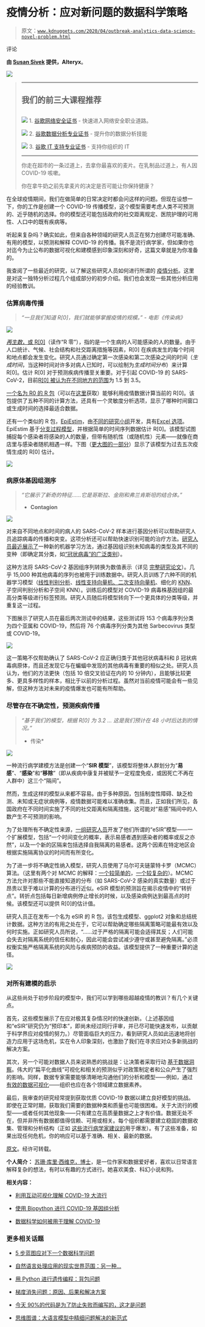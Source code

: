 # 疫情分析：应对新问题的数据科学策略

> 原文：[`www.kdnuggets.com/2020/04/outbreak-analytics-data-science-novel-problem.html`](https://www.kdnuggets.com/2020/04/outbreak-analytics-data-science-novel-problem.html)

评论

**由 [Susan Sivek](https://community.alteryx.com/t5/user/viewprofilepage/user-id/143008) 提供，Alteryx**。

![](img/3ed80fff40e104b5bf3a94a2cd69a232.png)

> * * *
> 
> ## 我们的前三大课程推荐
> ## 
> ![](img/0244c01ba9267c002ef39d4907e0b8fb.png) 1\. [谷歌网络安全证书](https://www.kdnuggets.com/google-cybersecurity) - 快速进入网络安全职业道路。
> 
> ![](img/e225c49c3c91745821c8c0368bf04711.png) 2\. [谷歌数据分析专业证书](https://www.kdnuggets.com/google-data-analytics) - 提升你的数据分析技能
> 
> ![](img/0244c01ba9267c002ef39d4907e0b8fb.png) 3\. [谷歌 IT 支持专业证书](https://www.kdnuggets.com/google-itsupport) - 支持你组织的 IT
> 
> * * *
> 
> 你走在超市的一条过道上，去拿你最喜欢的麦片。在乳制品过道上，有人因 COVID-19 咳嗽。
> 
> 你在拿牛奶之前先拿麦片的决定是否可能让你保持健康？

在全球疫情期间，我们在做简单的日常决定时都会问这样的问题。但现在设想一下，你的工作是创建一个 COVID-19 传播模型，这个模型需要考虑人类不可预测的、近乎随机的选择。你的模型还可能包括政府的社交距离规定、医院护理的可用性、人口中的既有疾病等。

听起来复杂吗？确实如此，但来自各种领域的研究人员正在努力创建尽可能准确、有用的模型，以预测和解释 COVID-19 的传播。我不是流行病学家，但如果你也对迄今为止公布的数据可视化和建模感到印象深刻和好奇，这篇文章就是为你准备的。

我查阅了一些最近的研究，以了解这些研究人员如何进行所谓的 [疫情分析](https://www.ncbi.nlm.nih.gov/pubmed/31104603)。这里是对这一独特分析过程几个组成部分的初步介绍。我们也会发现一些其他分析应用的经验教训。

### 估算病毒传播

> *“一旦我们知道 R[0]，我们就能够掌握疫情的规模。”* *- 电影《传染病》*

![](img/cbacd5e665b3fdfb4928ec4b426cb4f0.png)

[*再生数*，或 R[0]](https://sph.umich.edu/pursuit/2020posts/how-scientists-quantify-outbreaks.html)（读作“R 零”），指的是一个生病的人可能感染的人的数量。由于人口统计、气候、社会结构和社交距离措施等因素，R[0] 在疾病发生的每个时间和地点都会发生变化。研究人员通过确定第一次感染和第二次感染之间的时间（*生成时间*，当这种时间对许多对病人已知时，可以绘制为*生成时间分布*）来计算 R[0]。估计 R[0] 对于预测疾病传播至关重要。对于引起 COVID-19 的 SARS-CoV-2，目前[R[0] 被认为在不同地方的范围](https://sph.umich.edu/pursuit/2020posts/how-scientists-quantify-outbreaks.html)为 1.5 到 3.5。

[一个名为 R0 的 R 包](https://bmcmedinformdecismak.biomedcentral.com/articles/10.1186/1472-6947-12-147)（可以在[这里](http://cran.r-project.org/web/packages/R0/)获取）能够利用疫情数据计算当前的 R[0]。该包提供了五种不同的计算方法，还具有一个灵敏度分析选项，显示了哪种时间窗口或生成时间的选择最适合数据。

还有一个类似的 R 包，[EpiEstim](https://cran.r-project.org/web/packages/EpiEstim/index.html)，由[不同的研究小组](https://academic.oup.com/aje/article/178/9/1505/89262)开发，具有[Excel 选项](http://tools.epidemiology.net/EpiEstim.xls)。EpiEstim 基于[分支过程模型](https://en.wikipedia.org/wiki/Branching_process)，并根据简单的时间序列数据估计 R[0]。该模型试图捕捉每个感染者将感染的人的数量，但带有随机性（或随机性）元素——就像在商店里与感染者随机相遇一样。下图（[更大图的一部分](https://academic.oup.com/view-large/figure/86224225/kwt13301.tiff)）显示了该模型为过去五次疫情生成的 R[0] 估计。

![](img/60aee87b788f48d8604164b7a0072e0b.png)

### 病原体基因组测序

> *“它展示了新奇的特征……它是哥斯拉、金刚和弗兰肯斯坦的结合体。”*
> 
> - **Contagion**

![](img/2303f586207f990c7f99dcebe2199deb.png)

对来自不同地点和时间的病人的 SARS-CoV-2 样本进行基因分析可以帮助研究人员追踪病毒的传播和突变。这项分析还可以帮助快速识别可能的治疗方法。[研究人员最近展示了](https://www.biorxiv.org/content/10.1101/2020.02.03.932350v3.full.pdf)一种新的机器学习方法，通过基因组识别未知病毒的类型及其不同的变种（即确定其分类，如[“冠状病毒”的广泛类别](https://www.nature.com/articles/s41564-020-0695-z)）。

这种方法将 SARS-CoV-2 基因组序列转换为数值表示（详见 [完整研究论文](https://www.biorxiv.org/content/10.1101/2020.02.03.932350v3.full.pdf)）。几乎 15,000 种其他病毒的序列也被用于训练数据中。研究人员训练了六种不同的机器学习模型（[线性判别分析](https://sebastianraschka.com/Articles/2014_python_lda.html)、[线性支持向量机、二次支持向量机](https://community.alteryx.com/t5/Data-Science-Blog/And-For-My-Next-Trick-An-Introduction-to-Support-Vector-Machines/ba-p/360762)、细化的 [KNN](https://help.alteryx.com/current/K_Nearest_Neighbors.htm)、子空间判别分析和子空间 KNN）。训练后的模型对 COVID-19 病毒株基因组的最高分类等级进行标签预测。研究人员随后将模型转向下一个更具体的分类等级，并重复这一过程。

下图展示了研究人员在最后两次测试中的结果，这些测试将 153 个病毒序列分类为四个亚属和 COVID-19，然后将 76 个病毒序列分类为其他 Sarbecovirus 类型或 COVID-19。

![](img/6ea4d34025ab98394ca8bc89a270200b.png)

这一策略不仅帮助确认了 SARS-CoV-2 应正确归类于其他冠状病毒科和 β 冠状病毒病原体，而且还发现它与在蝙蝠中发现的其他病毒有重要的相似之处。研究人员认为，他们的方法更快（包括 10 倍交叉验证在内的 10 分钟内），且能够比较更多、更具多样性的样本，相比于以前的分析过程。虽然对当前疫情可能会有一些见解，但这种方法对未来的疫情爆发也可能有所帮助。

### 尽管存在不确定性，预测疾病传播

> *“基于我们的模型，根据 R[0] 为 3.2 … 这是我们预计在 48 小时后达到的情况。”*
> 
> - 传染*

![](img/b7ef549f349d89301a0cfabc0604f463.png)

一种流行病学建模方法是创建一个“**SIR 模型**”，该模型将整体人群划分为“**易感**”、“**感染**”和“**移除**”（即从疾病中康复并被赋予一定程度免疫，或因死亡不再在人群中）这三个“隔间”。

然而，生成这样的模型从来都不容易。由于多种原因，包括制度性障碍、缺乏检测、未知或无症状病例等，疫情数据可能难以准确收集。而且，正如我们所见，各国政府在不同时间实施了不同的社交距离和隔离措施，这可能对“易感”隔间中的人数产生不可预测的影响。

为了处理所有不确定性来源，[一组研究人员](https://www.medrxiv.org/content/10.1101/2020.02.29.20029421v1.full.pdf)开发了他们所谓的“eSIR”模型——一个扩展模型，包括“一个时间变化的概率，表示易感者遇到感染者的概率或反之亦然”，以及一个新的区隔来包括选择自我隔离的易感者。这两个因素在特定地区会根据实施隔离协议的时间而有所变化。

为了进一步将不确定性纳入模型，研究人员使用了马尔可夫链蒙特卡罗（MCMC）算法。（这里有两个对 MCMC 的解释：[一个较简单的](https://towardsdatascience.com/a-zero-math-introduction-to-markov-chain-monte-carlo-methods-dcba889e0c50)，[一个较复杂的](https://link.springer.com/article/10.3758/s13423-016-1015-8)）。MCMC 方法允许对那些不能直接知道的分布（如 SARS-CoV-2 感染的真实数量）或过于昂贵以至于难以计算的分布进行近似。eSIR 模型的预测旨在揭示疫情中的“转折点”。转折点包括每日新增病例停止增长的时候，以及感染病例达到最高点的时候。该模型还可以提供 R[0]的估计值。

研究人员正在发布一个名为 eSIR 的 R 包，该包生成模型、ggplot2 对象和总结统计数据。这种方法的有用之处在于，它可以帮助确定哪些隔离策略可能最有效以及何时实施。正如研究人员所说，“……过于严格的隔离可能会适得其反；人们可能会失去对隔离系统的信任和耐心，因此可能会尝试减少遵守或甚至避免隔离。”必须权衡实施严格隔离系统的风险与疾病预防的收益。该模型提供了一种重要计算的途径。

![](img/4b3ee7aae774203084b6e5ba727b34b9.png)

### 对所有建模的启示

从这些尚处于初步阶段的模型中，我们可以学到哪些超越疫情的教训？有几个关键点。

首先，这些模型展示了在应对极其复杂情况时的快速创新。（上述基因组和“eSIR”研究仍为“预印本”，即尚未经过同行评审，并已尽可能快速发布，以贡献于科学界应对疫情的努力。）尽管面临巨大的压力，看到研究人员如此迅速地将创造力应用于这场危机，实在令人印象深刻，也激励了我们在寻求应对众多新挑战的解决方案。

其次，另一个可能对数据人员来说熟悉的挑战是：让决策者采取行动 [基于数据洞察](https://community.alteryx.com/t5/Analytics-Blog/Creating-an-Analytic-Culture-for-Digital-Transformation/ba-p/412264)。伟大的“扁平化曲线”可视化和相关的预测似乎对政策制定者和公众产生了强烈的影响。同样，数据专家需要能够清晰地沟通他们的分析和模型——例如，通过 [有效的数据可视化](https://community.alteryx.com/t5/Data-Science-Blog/A-Good-Honest-Chart-Coronavirus-Data-Visualizations-and-How/ba-p/547543)——组织也应在各个领域建立数据素养。

最后，我审查的研究经常提到获取优质 COVID-19 数据以建立良好模型的挑战。即使在正常时期，获取我们需要的数据种类和质量也可能很困难。关于大流行的模型——或者任何其他现象——只有建立在高质量数据之上才有价值。数据无处不在，但并非所有数据都值得信赖、可用或相关。每个组织都需要建立稳固的数据收集、管理和分析结构（正如 [这些流行病学家建议的](http://www.centerforhealthsecurity.org/our-work/pubs_archive/pubs-pdfs/2020/200324-outbreak-science.pdf)用于爆发）。有了这些准备，如果出现任何危机，你的响应可以基于准确、相关、最新的数据。

[原文](https://community.alteryx.com/t5/Data-Science-Blog/Outbreak-Analytics-Data-Science-Strategies-for-a-Novel-Problem/ba-p/552108)。经许可转载。

**个人简介：** [苏珊·库里·西维克，博士](https://www.linkedin.com/in/ssivek/)，是一位作家和数据爱好者，喜欢以日常语言解释复杂的想法，有时以有趣的方式进行。她喜欢美食、科幻小说和狗。

**相关内容：**

+   [利用互动可视化理解 COVID-19 大流行](https://www.kdnuggets.com/2020/04/interactive-covid-19-visualizations.html)

+   [使用 Biopython 进行 COVID-19 基因组分析](https://www.kdnuggets.com/2020/04/coronavirus-covid-19-genome-analysis-biopython.html)

+   [数据科学如何被用于理解 COVID-19](https://www.kdnuggets.com/2020/04/data-science-understand-covid-19.html)

### 更多相关话题

+   [5 步蓝图应对下一个数据科学问题](https://www.kdnuggets.com/5-step-blueprint-to-your-next-data-science-problem)

+   [自然语言处理应用的现实世界范围：另一种…](https://www.kdnuggets.com/2022/03/different-solution-problem-range-nlp-applications-real-world.html)

+   [用 Python 进行遗传编程：背包问题](https://www.kdnuggets.com/2023/01/knapsack-problem-genetic-programming-python.html)

+   [梯度消失问题：原因、后果和解决方案](https://www.kdnuggets.com/2022/02/vanishing-gradient-problem.html)

+   [今天 90%的代码是为了防止失败而编写的，这才是问题](https://www.kdnuggets.com/2022/07/90-today-code-written-prevent-failure-problem.html)

+   [思维图谱：大语言模型中精细问题解决的新范式](https://www.kdnuggets.com/graph-of-thoughts-a-new-paradigm-for-elaborate-problem-solving-in-large-language-models)
